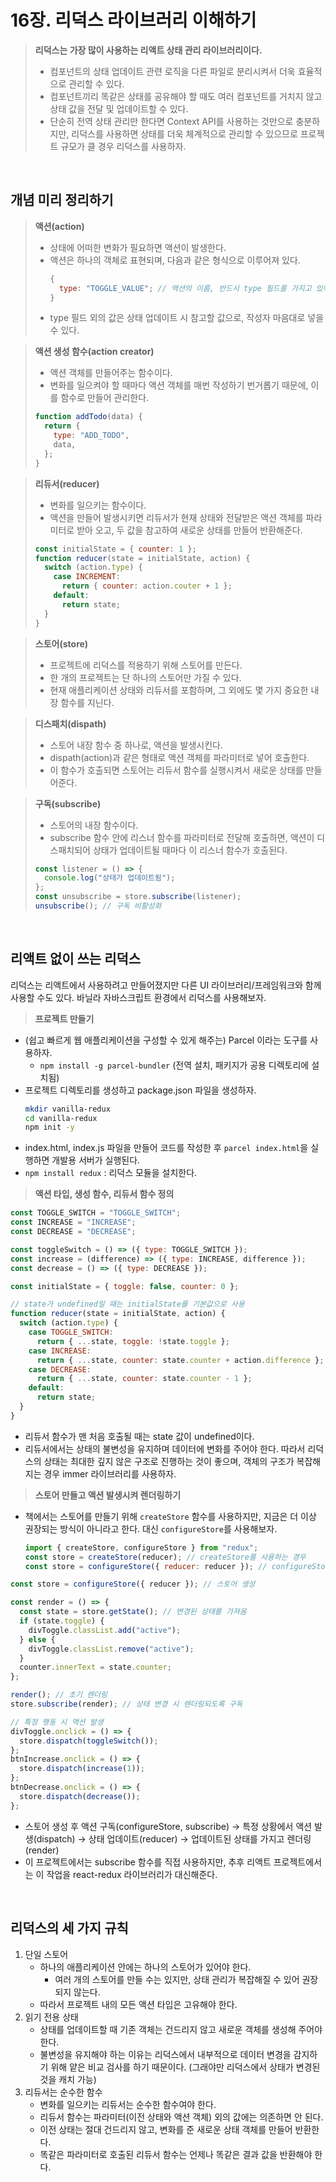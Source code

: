 # 16장. 리덕스 라이브러리 이해하기

> **리덕스는 가장 많이 사용하는 리액트 상태 관리 라이브러리이다.**
>
> - 컴포넌트의 상태 업데이트 관련 로직을 다른 파일로 분리시켜서 더욱 효율적으로 관리할 수 있다.
> - 컴포넌트끼리 똑같은 상태를 공유해야 할 때도 여러 컴포넌트를 거치지 않고 상태 값을 전달 및 업데이트할 수 있다.
> - 단순히 전역 상태 관리만 한다면 Context API를 사용하는 것만으로 충분하지만, 리덕스를 사용하면 상태를 더욱 체계적으로 관리할 수 있으므로 프로젝트 규모가 클 경우 리덕스를 사용하자.

<br/>

## 개념 미리 정리하기

> **액션(action)**
>
> - 상태에 어떠한 변화가 필요하면 액션이 발생한다.
> - 액션은 하나의 객체로 표현되며, 다음과 같은 형식으로 이루어져 있다.
>   ```jsx
>   {
>     type: "TOGGLE_VALUE"; // 액션의 이름, 반드시 type 필드를 가지고 있어야 함.
>   }
>   ```
> - type 필드 외의 값은 상태 업데이트 시 참고할 값으로, 작성자 마음대로 넣을 수 있다.

> **액션 생성 함수(action creator)**
>
> - 액션 객체를 만들어주는 함수이다.
> - 변화를 일으켜야 할 때마다 액션 객체를 매번 작성하기 번거롭기 때문에, 이를 함수로 만들어 관리한다.
>
> ```jsx
> function addTodo(data) {
>   return {
>     type: "ADD_TODO",
>     data,
>   };
> }
> ```

> **리듀서(reducer)**
>
> - 변화를 일으키는 함수이다.
> - 액션을 만들어 발생시키면 리듀서가 현재 상태와 전달받은 액션 객체를 파라미터로 받아 오고, 두 값을 참고하여 새로운 상태를 만들어 반환해준다.
>
> ```jsx
> const initialState = { counter: 1 };
> function reducer(state = initialState, action) {
>   switch (action.type) {
>     case INCREMENT:
>       return { counter: action.couter + 1 };
>     default:
>       return state;
>   }
> }
> ```

> **스토어(store)**
>
> - 프로젝트에 리덕스를 적용하기 위해 스토어를 만든다.
> - 한 개의 프로젝트는 단 하나의 스토어만 가질 수 있다.
> - 현재 애플리케이션 상태와 리듀서를 포함하며, 그 외에도 몇 가지 중요한 내장 함수를 지닌다.

> **디스패치(dispath)**
>
> - 스토어 내장 함수 중 하나로, 액션을 발생시킨다.
> - dispath(action)과 같은 형태로 액션 객체를 파라미터로 넣어 호출한다.
> - 이 함수가 호출되면 스토어는 리듀서 함수를 실행시켜서 새로운 상태를 만들어준다.

> **구독(subscribe)**
>
> - 스토어의 내장 함수이다.
> - subscribe 함수 안에 리스너 함수를 파라미터로 전달해 호출하면, 액션이 디스패치되어 상태가 업데이트될 때마다 이 리스너 함수가 호출된다.
>
> ```jsx
> const listener = () => {
>   console.log("상태가 업데이트됨");
> };
> const unsubscribe = store.subscribe(listener);
> unsubscribe(); // 구독 비활성화
> ```

<br/>

## 리액트 없이 쓰는 리덕스

리덕스는 리액트에서 사용하려고 만들어졌지만 다른 UI 라이브러리/프레임워크와 함께 사용할 수도 있다.
바닐라 자바스크립트 환경에서 리덕스를 사용해보자.

> **프로젝트 만들기**

- (쉽고 빠르게 웹 애플리케이션을 구성할 수 있게 해주는) Parcel 이라는 도구를 사용하자.
  - `npm install -g parcel-bundler` (전역 설치, 패키지가 공용 디렉토리에 설치됨)
- 프로젝트 디렉토리를 생성하고 package.json 파일을 생성하자.
  ```bash
  mkdir vanilla-redux
  cd vanilla-redux
  npm init -y
  ```
- index.html, index.js 파일을 만들어 코드를 작성한 후 `parcel index.html`을 실행하면 개발용 서버가 실행된다.
- `npm install redux` : 리덕스 모듈을 설치한다.

> **액션 타입, 생성 함수, 리듀서 함수 정의**

```jsx
const TOGGLE_SWITCH = "TOGGLE_SWITCH";
const INCREASE = "INCREASE";
const DECREASE = "DECREASE";

const toggleSwitch = () => ({ type: TOGGLE_SWITCH });
const increase = (difference) => ({ type: INCREASE, difference });
const decrease = () => ({ type: DECREASE });

const initialState = { toggle: false, counter: 0 };

// state가 undefined일 때는 initialState를 기본값으로 사용
function reducer(state = initialState, action) {
  switch (action.type) {
    case TOGGLE_SWITCH:
      return { ...state, toggle: !state.toggle };
    case INCREASE:
      return { ...state, counter: state.counter + action.difference };
    case DECREASE:
      return { ...state, counter: state.counter - 1 };
    default:
      return state;
  }
}
```

- 리듀서 함수가 맨 처음 호출될 때는 state 값이 undefined이다.
- 리듀서에서는 상태의 불변성을 유지하며 데이터에 변화를 주어야 한다. 따라서 리덕스의 상태는 최대한 깊지 않은 구조로 진행하는 것이 좋으며, 객체의 구조가 복잡해지는 경우 immer 라이브러리를 사용하자.

> **스토어 만들고 액션 발생시켜 렌더링하기**

- 책에서는 스토어를 만들기 위해 `createStore` 함수를 사용하지만, 지금은 더 이상 권장되는 방식이 아니라고 한다. 대신 `configureStore`를 사용해보자.
  ```jsx
  import { createStore, configureStore } from "redux";
  const store = createStore(reducer); // createStore를 사용하는 경우
  const store = configureStore({ reducer: reducer }); // configureStore을 사용하는 경우
  ```

```jsx
const store = configureStore({ reducer }); // 스토어 생성

const render = () => {
  const state = store.getState(); // 변경된 상태를 가져옴
  if (state.toggle) {
    divToggle.classList.add("active");
  } else {
    divToggle.classList.remove("active");
  }
  counter.innerText = state.counter;
};

render(); // 초기 렌더링
store.subscribe(render); // 상태 변경 시 렌더링되도록 구독

// 특정 행동 시 액션 발생
divToggle.onclick = () => {
  store.dispatch(toggleSwitch());
};
btnIncrease.onclick = () => {
  store.dispatch(increase(1));
};
btnDecrease.onclick = () => {
  store.dispatch(decrease());
};
```

- 스토어 생성 후 액션 구독(configureStore, subscribe) → 특정 상황에서 액션 발생(dispatch) → 상태 업데이트(reducer) → 업데이트된 상태를 가지고 렌더링(render)
- 이 프로젝트에서는 subscribe 함수를 직접 사용하지만, 추후 리액트 프로젝트에서는 이 작업을 react-redux 라이브러리가 대신해준다.

<br/>

## 리덕스의 세 가지 규칙

1. 단일 스토어
   - 하나의 애플리케이션 안에는 하나의 스토어가 있어야 한다.
     - 여러 개의 스토어를 만들 수는 있지만, 상태 관리가 복잡해질 수 있어 권장되지 않는다.
   - 따라서 프로젝트 내의 모든 액션 타입은 고유해야 한다.
2. 읽기 전용 상태
   - 상태를 업데이트할 때 기존 객체는 건드리지 않고 새로운 객체를 생성해 주어야 한다.
   - 불변성을 유지해야 하는 이유는 리덕스에서 내부적으로 데이터 변경을 감지하기 위해 얕은 비교 검사를 하기 때문이다. (그래야만 리덕스에서 상태가 변경된 것을 캐치 가능)
3. 리듀서는 순수한 함수
   - 변화를 일으키는 리듀서는 순수한 함수여야 한다.
   - 리듀서 함수는 파라미터(이전 상태와 액션 객체) 외의 값에는 의존하면 안 된다.
   - 이전 상태는 절대 건드리지 않고, 변화를 준 새로운 상태 객체를 만들어 반환한다.
   - 똑같은 파라미터로 호출된 리듀서 함수는 언제나 똑같은 결과 값을 반환해야 한다.
